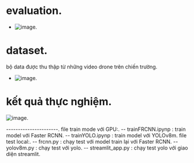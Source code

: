 # evaluation.
- ![image](https://github.com/user-attachments/assets/dcdb983d-1243-41b8-8711-f8efd301f5d5).

# dataset.
bộ data được thu thập từ những video drone trên chiến trường.
- ![image](https://github.com/user-attachments/assets/c1fccf87-d6cb-4fc2-9c69-47638593d97f).
# kết quả thực nghiệm.
![image](https://github.com/user-attachments/assets/3380a4fd-b934-4541-ae52-45f1e4e923d1).

----------------------.
file train mode với GPU:.
-- trainFRCNN.ipynp : train model với Faster RCNN.
-- trainYOLO.ipynp : train model với YOLOv8m.
file test local:.
-- frcnn.py : chạy test với model train lại với Faster RCNN.
-- yolov8m.py : chạy test với yolo.
-- streamlit_app.py : chạy test yolo với giao diện streamlit.
